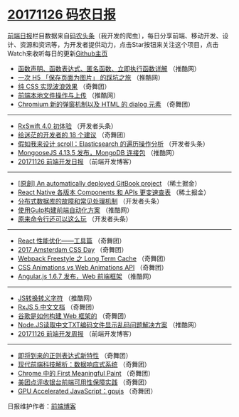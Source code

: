 # [20171126 码农日报](http://hao.caibaojian.com/date/2017/11/26)

[前端日报](http://caibaojian.com/c/news)栏目数据来自[码农头条](http://hao.caibaojian.com/)（我开发的爬虫），每日分享前端、移动开发、设计、资源和资讯等，为开发者提供动力，点击Star按钮来关注这个项目，点击Watch来收听每日的更新[Github主页](https://github.com/kujian/frontendDaily)
* [函数声明、函数表达式、匿名函数、立即执行函数详解](http://hao.caibaojian.com/57757.html) （推酷网）
* [一次 H5 「保存页面为图片」 的踩坑之旅](http://hao.caibaojian.com/57759.html) （推酷网）
* [纯 CSS 实现波浪效果](http://hao.caibaojian.com/57779.html) （奇舞团）
* [前端本地文件操作与上传](http://hao.caibaojian.com/57756.html) （推酷网）
* [Chromium 新的弹窗机制以及 HTML 的 dialog 元素](http://hao.caibaojian.com/57795.html) （奇舞团）

***
* [RxSwift 4.0 初体验](http://hao.caibaojian.com/57716.html) （开发者头条）
* [给迷茫的开发者的 18 个建议](http://hao.caibaojian.com/57791.html) （奇舞团）
* [假如我来设计 scroll：Elasticsearch 的遍历操作分析](http://hao.caibaojian.com/57709.html) （开发者头条）
* [MongooseJS 4.13.5 发布，MongoDB 连接包](http://hao.caibaojian.com/57762.html) （推酷网）
* [20171126 前端开发日报](http://hao.caibaojian.com/57830.html) （前端开发博客）

***
* [[原創] An automatically deployed GitBook project](http://hao.caibaojian.com/57770.html) （稀土掘金）
* [React Native 各版本 Components 和 APIs 更变速查表](http://hao.caibaojian.com/57771.html) （稀土掘金）
* [分布式数据库的故障和常见处理机制](http://hao.caibaojian.com/57712.html) （开发者头条）
* [使用Gulp构建前端自动化方案](http://hao.caibaojian.com/57755.html) （推酷网）
* [原来命令行还可以这么玩](http://hao.caibaojian.com/57703.html) （开发者头条）

***
* [React 性能优化——工具篇](http://hao.caibaojian.com/57788.html) （奇舞团）
* [2017 Amsterdam CSS Day](http://hao.caibaojian.com/57778.html) （奇舞团）
* [Webpack Freestyle 之 Long Term Cache](http://hao.caibaojian.com/57789.html) （奇舞团）
* [CSS Animations vs Web Animations API](http://hao.caibaojian.com/57800.html) （奇舞团）
* [Angular.js 1.6.7 发布，Web 前端框架](http://hao.caibaojian.com/57761.html) （推酷网）

***
* [JS转换转义字符](http://hao.caibaojian.com/57751.html) （推酷网）
* [RxJS 5 中文文档](http://hao.caibaojian.com/57793.html) （奇舞团）
* [谷歌是如何构建 Web 框架的](http://hao.caibaojian.com/57689.html) （奇舞团）
* [Node.JS读取中文TXT编码文件显示乱码问题解决方案](http://hao.caibaojian.com/57752.html) （推酷网）
* [20171126 前端开发周报](http://hao.caibaojian.com/57831.html) （前端开发博客）

***
* [即将到来的正则表达式新特性](http://hao.caibaojian.com/57784.html) （奇舞团）
* [现代前端科技解析：数据响应式系统](http://hao.caibaojian.com/57796.html) （奇舞团）
* [Chrome 中的 First Meaningful Paint](http://hao.caibaojian.com/57702.html) （奇舞团）
* [美团点评收银台前端可用性保障实践](http://hao.caibaojian.com/57775.html) （奇舞团）
* [GPU Accelerated JavaScript：gpujs](http://hao.caibaojian.com/57786.html) （奇舞团）

日报维护作者：[前端博客](http://caibaojian.com/) 